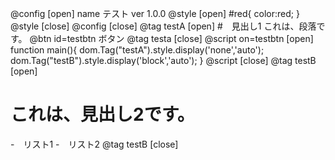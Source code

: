 @config [open]
name テスト
ver 1.0.0
@style [open]
 #red{
    color:red;
 }
@style [close]
@config [close]
@tag testA [open]
#　見出し1
これは、段落です。
@btn id=testbtn ボタン
@tag testa [close]
@script on=testbtn [open]
function main(){
  dom.Tag("testA").style.display('none','auto');
  dom.Tag("testB").style.display('block','auto');
}
@script [close]
@tag testB [open]
# これは、見出し2です。
-　リスト1
-　リスト2
@tag testB [close]